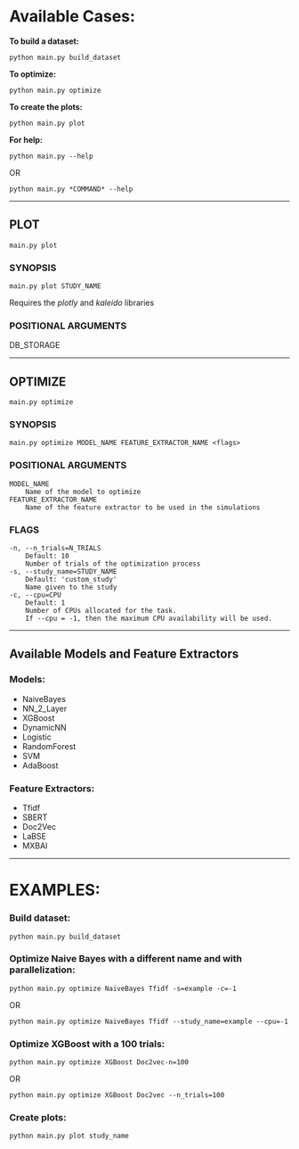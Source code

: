 # Available Cases:
**To build a dataset:**

    python main.py build_dataset
**To optimize:**

    python main.py optimize
**To create the plots:**

    python main.py plot
**For help:**

    python main.py --help 
OR 

    python main.py *COMMAND* --help

---

## PLOT
    main.py plot

### SYNOPSIS
    main.py plot STUDY_NAME

Requires the *plotly* and *kaleido* libraries
### POSITIONAL ARGUMENTS
DB_STORAGE

---

## OPTIMIZE
    main.py optimize

### SYNOPSIS
    main.py optimize MODEL_NAME FEATURE_EXTRACTOR_NAME <flags>  

### POSITIONAL ARGUMENTS
    MODEL_NAME
        Name of the model to optimize
    FEATURE_EXTRACTOR_NAME
        Name of the feature extractor to be used in the simulations

### FLAGS
    -n, --n_trials=N_TRIALS
        Default: 10
        Number of trials of the optimization process
    -s, --study_name=STUDY_NAME
        Default: 'custom_study'
        Name given to the study
    -c, --cpu=CPU
        Default: 1
        Number of CPUs allocated for the task. 
        If --cpu = -1, then the maximum CPU availability will be used.

---
## Available Models and Feature Extractors
### Models:
* NaiveBayes
* NN_2_Layer
* XGBoost
* DynamicNN
* Logistic
* RandomForest
* SVM
* AdaBoost

### Feature Extractors:
* Tfidf
* SBERT
* Doc2Vec
* LaBSE
* MXBAI

---

# EXAMPLES:

### Build dataset:
    python main.py build_dataset

### Optimize Naive Bayes with a different name and with parallelization:
    python main.py optimize NaiveBayes Tfidf -s=example -c=-1
OR

    python main.py optimize NaiveBayes Tfidf --study_name=example --cpu=-1

### Optimize XGBoost with a 100 trials:
    python main.py optimize XGBoost Doc2vec-n=100
OR

    python main.py optimize XGBoost Doc2vec --n_trials=100

### Create plots:
    python main.py plot study_name
